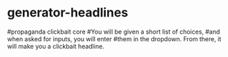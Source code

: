 # generator-headlines
#propaganda clickbait core
#You will be given a short list of choices, 
#and when asked for inputs, you will enter
#them in the dropdown. From there, it will
make you a clickbait headline.
